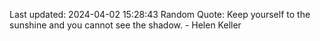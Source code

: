 Last updated: 2024-04-02 15:28:43
Random Quote: Keep yourself to the sunshine and you cannot see the shadow. - Helen Keller